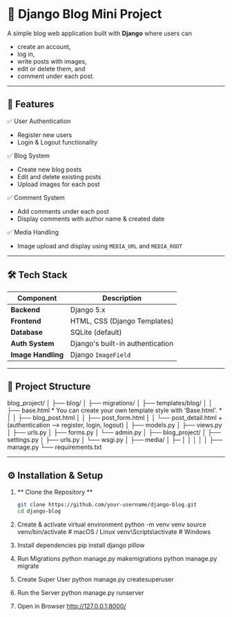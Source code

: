 # 🧩 Django Blog Mini Project

A simple blog web application built with **Django**  where users can 
- create an account, 
- log in, 
- write posts with images, 
- edit or delete them, and 
- comment under each post.

---

## 🚀 Features

✅ User Authentication  
- Register new users  
- Login & Logout functionality  

✅ Blog System  
- Create new blog posts  
- Edit and delete existing posts  
- Upload images for each post  

✅ Comment System  
- Add comments under each post  
- Display comments with author name & created date  

✅ Media Handling  
- Image upload and display using `MEDIA_URL` and `MEDIA_ROOT`  

---

## 🛠️ Tech Stack

| Component | Description |
|------------|-------------|
| **Backend** | Django 5.x |
| **Frontend** | HTML, CSS (Django Templates) |
| **Database** | SQLite (default) |
| **Auth System** | Django's built-in authentication |
| **Image Handling** | Django `ImageField` |

---

## 📂 Project Structure
blog_project/
│
├── blog/
│ ├── migrations/
│ ├── templates/blog/
│ │ ├── base.html        * You can create your own template style with 'Base.html'. *
│ │ ├── blog_post.html
│ │ ├── post_form.html
│ │ └── post_detail.html + (authentication --> register, login, logout)
│ ├── models.py
│ ├── views.py
│ ├── urls.py
│ ├── forms.py
│ └── admin.py
│
├── blog_project/
│ ├── settings.py
│ ├── urls.py
│ └── wsgi.py
│
├── media/
│
├─
│
│
│
│
│
├── manage.py
└── requirements.txt

---

## ⚙️ Installation & Setup

1. ** Clone the Repository **
   ```bash
   git clone https://github.com/your-username/django-blog.git
   cd django-blog


2. Create & activate virtual environment
    python -m venv venv
    source venv/bin/activate       # macOS / Linux
    venv\Scripts\activate          # Windows

3. Install dependencies
    pip install django pillow

4. Run Migrations
    python manage.py makemigrations
    python manage.py migrate

5. Create Super User
    python manage.py createsuperuser

6. Run the Server
    python manage.py runserver

7. Open in Browser
    http://127.0.0.1:8000/
